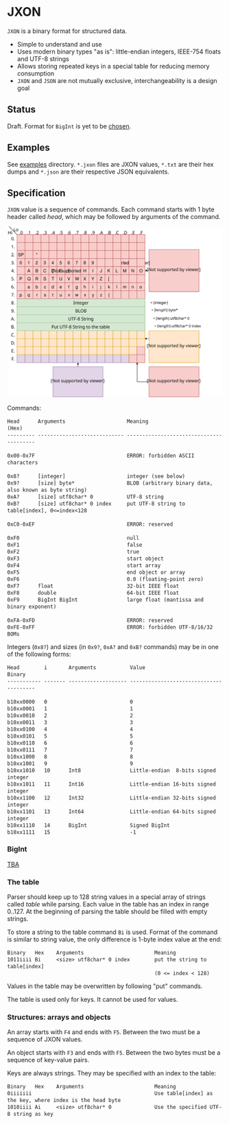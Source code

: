 # JXON

`JXON` is a binary format for structured data.

* Simple to understand and use
* Uses modern binary types "as is": little-endian integers, IEEE-754 floats and UTF-8 strings
* Allows storing repeated keys in a special table for reducing memory consumption
* `JXON` and `JSON` are not mutually exclusive, interchangeability is a design goal

## Status

Draft. Format for `BigInt` is yet to be [chosen](docs/bigint_ideas.md).

## Examples

See [examples](examples#jxon-examples) directory. `*.jxon` files are JXON values,
`*.txt` are their hex dumps and `*.json` are their respective JSON equivalents.

## Specification

`JXON` value is a sequence of commands. Each command starts with 1 byte header
called *head*, which may be followed by arguments of the command.

![JXON bytes diagram](docs/jxon.svg)

Commands:

```
Head      Arguments                    Meaning
(Hex)
--------- ---------------------------- ----------------------------------------

0x00-0x7F                              ERROR: forbidden ASCII characters

0x8?      [integer]                    integer (see below)
0x9?      [size] byte*                 BLOB (arbitrary binary data, also known as byte string)
0xA?      [size] utf8char* 0           UTF-8 string
0xB?      [size] utf8char* 0 index     put UTF-8 string to table[index], 0<=index<128

0xC0-0xEF                              ERROR: reserved

0xF0                                   null
0xF1                                   false
0xF2                                   true
0xF3                                   start object
0xF4                                   start array
0xF5                                   end object or array
0xF6                                   0.0 (floating-point zero)
0xF7      float                        32-bit IEEE float
0xF8      double                       64-bit IEEE float
0xF9      BigInt BigInt                large float (mantissa and binary exponent)

0xFA-0xFD                              ERROR: reserved
0xFE-0xFF                              ERROR: forbidden UTF-8/16/32 BOMs
```

Integers (`0x8?`) and sizes (in `0x9?`, `0xA?` and `0xB?` commands) may be in
one of the following forms:

```
Head        i       Arguments           Value
Binary
----------- ------- ------------------- ---------------------------------------

b10xx0000   0                           0
b10xx0001   1                           1
b10xx0010   2                           2
b10xx0011   3                           3
b10xx0100   4                           4
b10xx0101   5                           5
b10xx0110   6                           6
b10xx0111   7                           7
b10xx1000   8                           8
b10xx1001   9                           9
b10xx1010   10      Int8                Little-endian  8-bits signed integer
b10xx1011   11      Int16               Little-endian 16-bits signed integer
b10xx1100   12      Int32               Little-endian 32-bits signed integer
b10xx1101   13      Int64               Little-endian 64-bits signed integer
b10xx1110   14      BigInt              Signed BigInt
b10xx1111   15                          -1
```

### BigInt

[TBA](docs/bigint_ideas.md)

### The table

Parser should keep up to 128 string values in a special array of strings called
*table* while parsing. Each value in the table has an index in range 0..127. At
the beginning of parsing the table should be filled with empty strings.

To store a string to the table command `Bi` is used. Format of the command is
similar to string value, the only difference is 1-byte index value at the end:

```
Binary   Hex    Arguments                       Meaning
1011iiii Bi     <size> utf8char* 0 index        put the string to table[index]
                                                (0 <= index < 128)
```

Values in the table may be overwritten by following "put" commands.

The table is used only for keys. It cannot be used for values.

### Structures: arrays and objects

An array starts with `F4` and ends with `F5`. Between the two must be a
sequence of JXON values.

An object starts with `F3` and ends with `F5`. Between the two bytes must
be a sequence of key-value pairs.

Keys are always strings. They may be specified with an index to the table:

```
Binary   Hex    Arguments                       Meaning
0iiiiiii                                        Use table[index] as the key, where index is the head byte
1010iiii Ai     <size> utf8char* 0              Use the specified UTF-8 string as key
```
